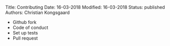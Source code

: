 Title: Contributing
Date: 16-03-2018
Modified: 16-03-2018
Status: published
Authors: Christian Kongsgaard

- Github fork
- Code of conduct
- Set up tests
- Pull request
